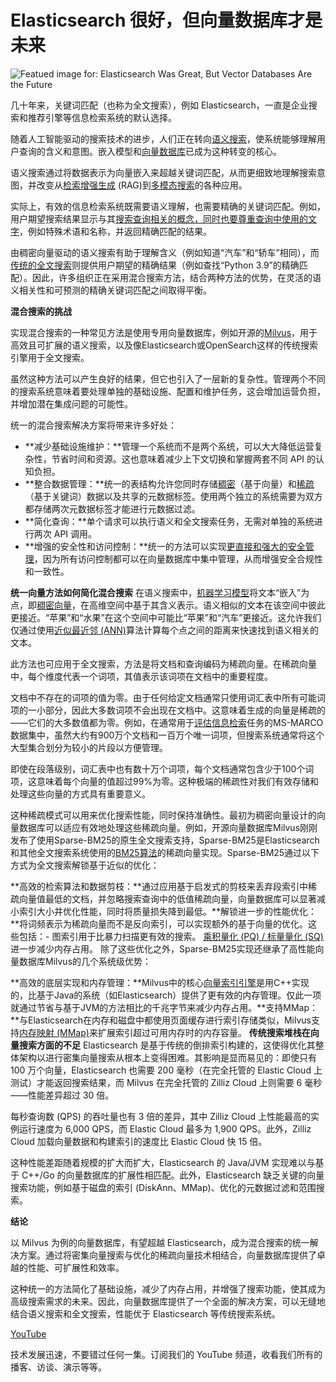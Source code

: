 # Elasticsearch 很好，但向量数据库才是未来

![Featued image for: Elasticsearch Was Great, But Vector Databases Are the Future](https://cdn.thenewstack.io/media/2024/11/dfd4cd38-similarity-1024x574.png)

几十年来，关键词匹配（也称为全文搜索），例如 Elasticsearch，一直是企业搜索和推荐引擎等信息检索系统的默认选择。

随着人工智能驱动的搜索技术的进步，人们正在转向[语义搜索](https://zilliz.com/glossary/semantic-search?utm_source=vendor&utm_medium=referral&utm_campaign=2024-11-11_blog_elasticsearch-limits_tns)，使系统能够理解用户查询的含义和意图。嵌入模型和[向量数据库](https://zilliz.com/learn/what-is-vector-database?utm_source=vendor&utm_medium=referral&utm_campaign=2024-11-11_blog_elasticsearch-limits_tns)已成为这种转变的核心。

语义搜索通过将数据表示为向量嵌入来超越关键词匹配，从而更细致地理解搜索意图，并改变从[检索增强生成](https://zilliz.com/learn/Retrieval-Augmented-Generation?utm_source=vendor&utm_medium=referral&utm_campaign=2024-11-11_blog_elasticsearch-limits_tns) (RAG)到[多模态搜索](https://milvus.io/docs/multimodal_rag_with_milvus.md#Multimodal-Search-with-Generative-Reranker?utm_source=vendor&utm_medium=referral&utm_campaign=2024-11-11_blog_elasticsearch-limits_tns)的各种应用。

实际上，有效的信息检索系统既需要语义理解，也需要精确的关键词匹配。例如，用户期望搜索结果显示与其[搜索查询相关的概念，同时也要尊重查询中使用的文字](https://thenewstack.io/taming-text-search-with-the-power-of-regular-expressions/)，例如特殊术语和名称，并返回精确匹配的结果。

由稠密向量驱动的语义搜索有助于理解含义（例如知道“汽车”和“轿车”相同），而[传统的全文搜索](https://zilliz.com/learn/evolution-of-search-from-traditional-keyword-matching-to-vector-search-and-genai?utm_source=vendor&utm_medium=referral&utm_campaign=2024-11-11_blog_elasticsearch-limits_tns)则提供用户期望的精确结果（例如查找“Python 3.9”的精确匹配）。因此，许多组织正在采用混合搜索方法，结合两种方法的优势，在灵活的语义相关性和可预测的精确关键词匹配之间取得平衡。

**混合搜索的挑战**

实现混合搜索的一种常见方法是使用专用向量数据库，例如开源的[Milvus](https://zilliz.com/what-is-milvus?utm_source=vendor&utm_medium=referral&utm_campaign=2024-11-11_blog_elasticsearch-limits_tns)，用于高效且可扩展的语义搜索，以及像Elasticsearch或OpenSearch这样的传统搜索引擎用于全文搜索。

虽然这种方法可以产生良好的结果，但它也引入了一层新的复杂性。管理两个不同的搜索系统意味着要处理单独的基础设施、配置和维护任务，这会增加运营负担，并增加潜在集成问题的可能性。

统一的混合搜索解决方案将带来许多好处：

* **减少基础设施维护：**管理一个系统而不是两个系统，可以大大降低运营复杂性，节省时间和资源。这也意味着减少上下文切换和掌握两套不同 API 的认知负担。
* **整合数据管理：**统一的表结构允许您同时存储[稠密](https://zilliz.com/learn/sparse-and-dense-embeddings?utm_source=vendor&utm_medium=referral&utm_campaign=2024-11-11_blog_elasticsearch-limits_tns)（基于向量）和[稀疏](https://zilliz.com/learn/sparse-and-dense-embeddings#Sparse-versus-dense-embeddings-a-summary?utm_source=vendor&utm_medium=referral&utm_campaign=2024-11-11_blog_elasticsearch-limits_tns)（基于关键词）数据以及共享的元数据标签。使用两个独立的系统需要为双方都存储两次元数据标签才能进行元数据过滤。
* **简化查询：**单个请求可以执行语义和全文搜索任务，无需对单独的系统进行两次 API 调用。
* **增强的安全性和访问控制：**统一的方法可以实现[更直接和强大的安全管理](https://thenewstack.io/managing-cloud-security-risk-posture-through-a-full-stack-approach/)，因为所有访问控制都可以在向量数据库中集中管理，从而增强安全合规性和一致性。

**统一向量方法如何简化混合搜索**
在语义搜索中，[机器学习模型](https://zilliz.com/ai-models?utm_source=vendor&utm_medium=referral&utm_campaign=2024-11-11_blog_elasticsearch-limits_tns)将文本“嵌入”为点，即[稠密向量](https://zilliz.com/learn/dense-vector-in-ai-maximize-data-potential-in-machine-learning?utm_source=vendor&utm_medium=referral&utm_campaign=2024-11-11_blog_elasticsearch-limits_tns)，在高维空间中基于其含义表示。语义相似的文本在该空间中彼此更接近。“苹果”和“水果”在这个空间中可能比“苹果”和“汽车”更接近。这允许我们仅通过使用[近似最近邻 (ANN)](https://zilliz.com/glossary/anns?utm_source=vendor&utm_medium=referral&utm_campaign=2024-11-11_blog_elasticsearch-limits_tns)算法计算每个点之间的距离来快速找到语义相关的文本。

此方法也可应用于全文搜索，方法是将文档和查询编码为稀疏向量。在稀疏向量中，每个维度代表一个词项，其值表示该词项在文档中的重要程度。

文档中不存在的词项的值为零。由于任何给定文档通常只使用词汇表中所有可能词项的一小部分，因此大多数词项不会出现在文档中。这意味着生成的向量是稀疏的——它们的大多数值都为零。例如，在通常用于[评估信息检索](https://thenewstack.io/researchers-use-machine-learning-to-supercharge-data-retrieval/)任务的MS-MARCO数据集中，虽然大约有900万个文档和一百万个唯一词项，但搜索系统通常将这个大型集合划分为较小的片段以方便管理。

即使在段落级别，词汇表中也有数十万个词项，每个文档通常包含少于100个词项，这意味着每个向量的值超过99%为零。这种极端的稀疏性对我们有效存储和处理这些向量的方式具有重要意义。

这种稀疏模式可以用来优化搜索性能，同时保持准确性。最初为稠密向量设计的向量数据库可以适应有效地处理这些稀疏向量。例如，开源向量数据库Milvus刚刚发布了使用Sparse-BM25的原生全文搜索支持，Sparse-BM25是Elasticsearch和其他全文搜索系统使用的[BM25算法](https://zilliz.com/learn/mastering-bm25-a-deep-dive-into-the-algorithm-and-application-in-milvus?utm_source=vendor&utm_medium=referral&utm_campaign=2024-11-11_blog_elasticsearch-limits_tns)的稀疏向量实现。Sparse-BM25通过以下方式为全文搜索解锁基于近似的优化：

**高效的检索算法和数据剪枝：**通过应用基于启发式的剪枝来丢弃段索引中稀疏向量值最低的文档，并忽略搜索查询中的低值稀疏向量，向量数据库可以显著减小索引大小并优化性能，同时将质量损失降到最低。**解锁进一步的性能优化：**将词频表示为稀疏向量而不是反向索引，可以实现额外的基于向量的优化。这些包括：- 图索引用于比暴力扫描更有效的搜索。
[乘积量化 (PQ) / 标量量化 (SQ)](https://zilliz.com/learn/scalar-quantization-and-product-quantization?utm_source=vendor&utm_medium=referral&utm_campaign=2024-11-11_blog_elasticsearch-limits_tns)进一步减少内存占用。
除了这些优化之外，Sparse-BM25实现还继承了高性能向量数据库Milvus的几个系统级优势：

**高效的底层实现和内存管理：**Milvus中的核心[向量索引引擎](https://thenewstack.io/what-is-milvus-vector-database/)是用C++实现的，比基于Java的系统（如Elasticsearch）提供了更有效的内存管理。仅此一项就通过节省与基于JVM的方法相比的千兆字节来减少内存占用。**支持MMap：**与Elasticsearch在内存和磁盘中都使用页面缓存进行索引存储类似，Milvus支持[内存映射 (MMap)](https://zilliz.com/blog/milvus-introduced-mmap-for-redefined-data-management-increased-storage-capability?utm_source=vendor&utm_medium=referral&utm_campaign=2024-11-11_blog_elasticsearch-limits_tns)来扩展索引超过可用内存时的内存容量。
**传统搜索堆栈在向量搜索方面的不足**
Elasticsearch 是基于传统的倒排索引构建的，这使得优化其整体架构以进行密集向量搜索从根本上变得困难。其影响是显而易见的：即使只有 100 万个向量，Elasticsearch 也需要 200 毫秒（在完全托管的 Elastic Cloud 上测试）才能返回搜索结果，而 Milvus 在完全托管的 Zilliz Cloud 上则需要 6 毫秒——性能差异超过 30 倍。

每秒查询数 (QPS) 的吞吐量也有 3 倍的差异，其中 Zilliz Cloud 上性能最高的实例运行速度为 6,000 QPS，而 Elastic Cloud 最多为 1,900 QPS。此外，Zilliz Cloud 加载向量数据和构建索引的速度比 Elastic Cloud 快 15 倍。

这种性能差距随着规模的扩大而扩大，Elasticsearch 的 Java/JVM 实现难以与基于 C++/Go 的向量数据库的扩展性相匹配。此外，Elasticsearch 缺乏关键的向量搜索功能，例如基于磁盘的索引 (DiskAnn、MMap)、优化的元数据过滤和范围搜索。

**结论**

以 Milvus 为例的向量数据库，有望超越 Elasticsearch，成为混合搜索的统一解决方案。通过将密集向量搜索与优化的稀疏向量技术相结合，向量数据库提供了卓越的性能、可扩展性和效率。

这种统一的方法简化了基础设施，减少了内存占用，并增强了搜索功能，使其成为高级搜索需求的未来。因此，向量数据库提供了一个全面的解决方案，可以无缝地结合语义搜索和全文搜索，性能优于 Elasticsearch 等传统搜索系统。

[YouTube](https://youtube.com/thenewstack?sub_confirmation=1)

技术发展迅速，不要错过任何一集。订阅我们的 YouTube 频道，收看我们所有的播客、访谈、演示等等。